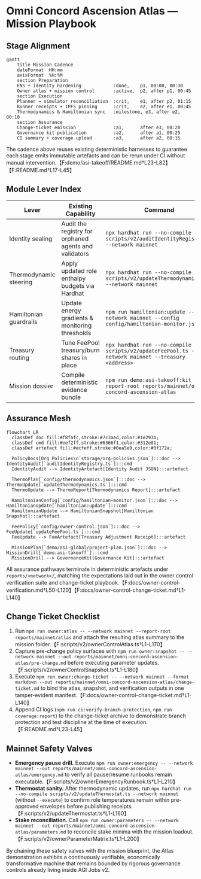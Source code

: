 # Omni Concord Ascension Atlas — Mission Playbook

## Stage Alignment

```mermaid
gantt
    title Mission Cadence
    dateFormat  HH:mm
    axisFormat  %H:%M
    section Preparation
    ENS + identity hardening            :done,    p1, 00:00, 00:30
    Owner atlas + mission control       :active,  p2, after p1, 00:45
    section Execution
    Planner → simulator reconciliation  :crit,    e1, after p2, 01:15
    Runner receipts + IPFS pinning      :crit,    e2, after e1, 00:45
    Thermodynamics & Hamiltonian sync   :milestone, e3, after e2, 00:10
    section Assurance
    Change-ticket emission              :a1,      after e3, 00:20
    Governance kit publication          :a2,      after a1, 00:25
    CI summary + coverage upload        :a3,      after a2, 00:15
```

The cadence above reuses existing deterministic harnesses to guarantee each stage emits immutable artefacts and can be rerun under CI without manual intervention.【F:demo/asi-takeoff/README.md†L23-L82】【F:README.md†L17-L45】

## Module Lever Index

| Lever | Existing Capability | Command | Artefact |
| ----- | ------------------- | ------- | -------- |
| Identity sealing | Audit the registry for orphaned agents and validators | `npx hardhat run --no-compile scripts/v2/auditIdentityRegistry.ts --network mainnet` | `reports/mainnet/identity-audit.json` |
| Thermodynamic steering | Apply updated role enthalpy budgets via Hardhat | `npx hardhat run --no-compile scripts/v2/updateThermodynamics.ts --network mainnet` | `reports/mainnet/thermodynamics-update.json` |
| Hamiltonian guardrails | Update energy gradients & monitoring thresholds | `npm run hamiltonian:update -- --network mainnet --config config/hamiltonian-monitor.json` | `reports/mainnet/hamiltonian-update.json` |
| Treasury routing | Tune FeePool treasury/burn shares in place | `npx hardhat run --no-compile scripts/v2/updateFeePool.ts --network mainnet --treasury <address>` | `reports/mainnet/fee-pool-update.json` |
| Mission dossier | Compile deterministic evidence bundle | `npm run demo:asi-takeoff:kit -- --report-root reports/mainnet/omni-concord-ascension-atlas` | `reports/mainnet/omni-concord-ascension-atlas/governance-kit.md` |

## Assurance Mesh

```mermaid
flowchart LR
  classDef doc fill:#f8fafc,stroke:#7c3aed,color:#1e293b;
  classDef cmd fill:#eef2ff,stroke:#6366f1,color:#312e81;
  classDef artefact fill:#ecfeff,stroke:#0ea5e9,color:#0f172a;

  PolicyDocs[Org Policies\n`storage/org-policies.json`]:::doc --> IdentityAudit[`auditIdentityRegistry.ts`]:::cmd
  IdentityAudit --> IdentityArtefact[Identity Audit JSON]:::artefact

  ThermoPlan[`config/thermodynamics.json`]:::doc --> ThermoUpdate[`updateThermodynamics.ts`]:::cmd
  ThermoUpdate --> ThermoReport[Thermodynamics Report]:::artefact

  HamiltonianConfig[`config/hamiltonian-monitor.json`]:::doc --> HamiltonianUpdate[`hamiltonian:update`]:::cmd
  HamiltonianUpdate --> HamiltonianSnapshot[Hamiltonian Snapshot]:::artefact

  FeePolicy[`config/owner-control.json`]:::doc --> FeeUpdate[`updateFeePool.ts`]:::cmd
  FeeUpdate --> FeeArtefact[Treasury Adjustment Receipt]:::artefact

  MissionPlan[`demo/asi-global/project-plan.json`]:::doc --> MissionDrill[`demo:asi-takeoff`]:::cmd
  MissionDrill --> GovernanceKit[Governance Kit]:::artefact
```

All assurance pathways terminate in deterministic artefacts under `reports/<network>/`, matching the expectations laid out in the owner control verification suite and change-ticket playbook.【F:docs/owner-control-verification.md†L50-L120】【F:docs/owner-control-change-ticket.md†L1-L140】

## Change Ticket Checklist

1. Run `npm run owner:atlas -- --network mainnet --report-root reports/mainnet/atlas` and attach the resulting atlas summary to the mission folder.【F:scripts/v2/ownerControlAtlas.ts†L1-L170】
2. Capture pre-change policy surfaces with `npm run owner:snapshot -- --network mainnet --out reports/mainnet/omni-concord-ascension-atlas/pre-change.md` before executing parameter updates.【F:scripts/v2/ownerControlSnapshot.ts†L1-L180】
3. Execute `npm run owner:change-ticket -- --network mainnet --format markdown --out reports/mainnet/omni-concord-ascension-atlas/change-ticket.md` to bind the atlas, snapshot, and verification outputs in one tamper-evident manifest.【F:docs/owner-control-change-ticket.md†L1-L140】
4. Append CI logs (`npm run ci:verify-branch-protection`, `npm run coverage:report`) to the change-ticket archive to demonstrate branch protection and test discipline at the time of execution.【F:README.md†L23-L45】

## Mainnet Safety Valves

- **Emergency pause drill.** Execute `npm run owner:emergency -- --network mainnet --out reports/mainnet/omni-concord-ascension-atlas/emergency.md` to verify all pause/resume runbooks remain executable.【F:scripts/v2/ownerEmergencyRunbook.ts†L1-L210】
- **Thermostat sanity.** After thermodynamic updates, run `npx hardhat run --no-compile scripts/v2/updateThermostat.ts --network mainnet` (without `--execute`) to confirm role temperatures remain within pre-approved envelopes before publishing receipts.【F:scripts/v2/updateThermostat.ts†L1-L160】
- **Stake reconciliation.** Call `npm run owner:parameters -- --network mainnet --out reports/mainnet/omni-concord-ascension-atlas/parameters.md` to reconcile stake minima with the mission loadout.【F:scripts/v2/ownerParameterMatrix.ts†L1-L200】

By chaining these safety valves with the mission blueprint, the Atlas demonstration exhibits a continuously verifiable, economically transformative machine that remains bounded by rigorous governance controls already living inside AGI Jobs v2.
